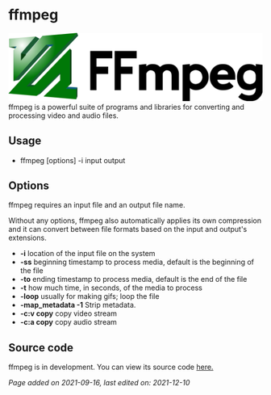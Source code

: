 # ffmpeg
![](../img/FFmpeg.png)
ffmpeg is a powerful suite of programs and libraries for converting and
processing video and audio files.

## Usage
- ffmpeg [options] -i input output

## Options
ffmpeg requires an input file and an output file name.

Without any options, ffmpeg also automatically applies its own compression and
it can convert between file formats based on the input and output's extensions.

- **-i** location of the input file on the system
- **-ss** beginning timestamp to process media, default is the beginning of the
file
- **-to** ending timestamp to process media, default is the end of the file
- **-t** how much time, in seconds, of the media to process
- **-loop** usually for making gifs; loop the file
- **-map_metadata -1** Strip metadata.
- **-c:v copy** copy video stream
- **-c:a copy** copy audio stream

## Source code
ffmpeg is in development. You can view its source code
[here.](https://git.ffmpeg.org/ffmpeg.git)

*Page added on 2021-09-16, last edited on: 2021-12-10*

